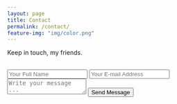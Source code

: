 ```yaml
---
layout: page
title: Contact
permalink: /contact/
feature-img: "img/color.png"
---
```


Keep in touch, my friends. <br>
<br>

<form action="https://getsimpleform.com/messages?form_api_token=897656da0775c0cb1115ce557b86939a" method="post">
  <!-- the redirect_to is optional, the form will redirect to the referrer on submission -->
  <input type='hidden' name='redirect_to' value='https://tcburns24/github.io/thank-you/' />
  <input type='text' name='name' placeholder='Your Full Name' />
  <input type='email' name='email' placeholder='Your E-mail Address' />
  <textarea name='message' placeholder='Write your message ...'></textarea>
  <input type='submit' value='Send Message' />
</form>
